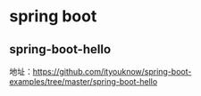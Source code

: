 # spring boot
## spring-boot-hello
地址：https://github.com/ityouknow/spring-boot-examples/tree/master/spring-boot-hello
